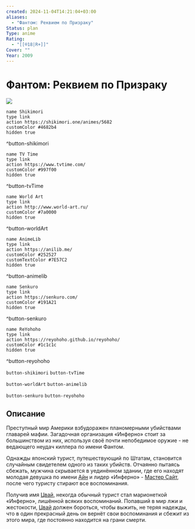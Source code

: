 ```yaml
---
created: 2024-11-04T14:21:04+03:00
aliases:
  - "Фантом: Реквием по Призраку"
Status: plan
Type: anime
Rating:
  - "[[®️18|R+]]"
Cover: ""
Year: 2009
---
```


# Фантом: Реквием по Призраку

![](https://nyaa.shikimori.one/uploads/poster/animes/5682/2faf1eb75544c4c70458ebafe4a345e9.jpeg)

```button
name Shikimori
type link
action https://shikimori.one/animes/5682
customColor #4682b4
hidden true
```
^button-shikimori

```button
name TV Time
type link
action https://www.tvtime.com/
customColor #997f00
hidden true
```
^button-tvTime

```button
name World Art
type link
action http://www.world-art.ru/
customColor #7a0000
hidden true
```
^button-worldArt

```button
name AnimeLib
type link
action https://anilib.me/
customColor #252527
customTextColor #7E57C2
hidden true
```
^button-animelib

```button
name Senkuro
type link
action https://senkuro.com/
customColor #191A21
hidden true
```
^button-senkuro

```button
name ReYohoho
type link
action https://reyohoho.github.io/reyohoho/
customColor #1c1c1c
hidden true
```
^button-reyohoho

`button-shikimori` `button-tvTime`

`button-worldArt` `button-animelib`

`button-senkuro` `button-reyohoho`

## Описание

Преступный мир Америки взбудоражен планомерными убийствами главарей мафии. Загадочная организация «Инферно» стоит за большинством из них, используя своё почти непобедимое оружие - не ведающего неудач киллера по имени Фантом.

Однажды японский турист, путешествующий по Штатам, становится случайным свидетелем одного из таких убийств. Отчаянно пытаясь сбежать, мужчина скрывается в уединённом здании, где его находят молодая девушка по имени [Айн](https://shikimori.one/characters/18163-ein) и лидер «Инферно» - [Мастер Сайт](https://shikimori.one/characters/22574-helmut-von-giuseppe), после чего туристу стирают все воспоминания.

Получив имя [Цвай](https://shikimori.one/characters/18160-zwei), некогда обычный турист стал марионеткой «Инферно», лишённой всяких воспоминаний. Попавший в мир лжи и жестокости, [Цвай](https://shikimori.one/characters/18160-zwei) должен бороться, чтобы выжить, не теряя надежды, что в один прекрасный день он вернёт свои воспоминания и сбежит из этого мира, где постоянно находится на грани смерти.
